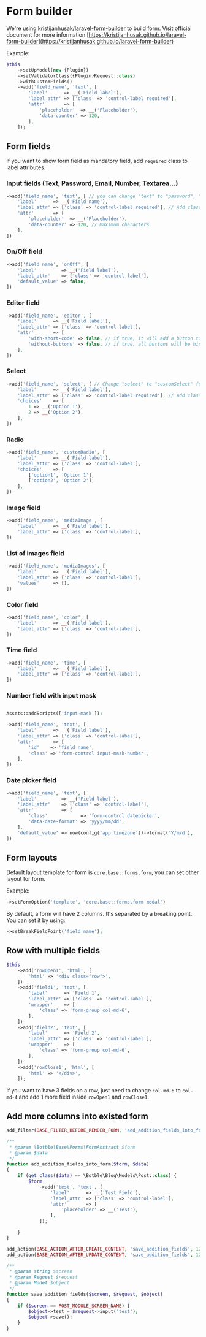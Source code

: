 # Form builder

We're using [kristijanhusak/laravel-form-builder](https://github.com/kristijanhusak/laravel-form-builder) to build form.
Visit official document for more information [https://kristijanhusak.github.io/laravel-form-builder](https://kristijanhusak.github.io/laravel-form-builder)

Example:

```php
$this
    ->setUpModel(new {Plugin})
    ->setValidatorClass({Plugin}Request::class)
    ->withCustomFields()
    ->add('field_name', 'text', [
        'label'      => __('Field label'),
        'label_attr' => ['class' => 'control-label required'],
        'attr'       => [
            'placeholder'  => __('Placeholder'),
            'data-counter' => 120,
        ],
    ]);
```

## Form fields

If you want to show form field as mandatory field, add `required` class to label attributes.

### Input fields (Text, Password, Email, Number, Textarea...)

```php
->add('field_name', 'text', [ // you can change "text" to "password", "email", "number" or "textarea"
    'label'      => __('Field name'),
    'label_attr' => ['class' => 'control-label required'], // Add class "required" if that is mandatory field
    'attr'       => [
        'placeholder'  => __('Placeholder'),
        'data-counter' => 120, // Maximum characters
    ],
])
```

### On/Off field

```php
->add('field_name', 'onOff', [
    'label'         => __('Field label'),
    'label_attr'    => ['class' => 'control-label'],
    'default_value' => false,
])
```

### Editor field

```php
->add('field_name', 'editor', [
    'label'      => __('Field label'),
    'label_attr' => ['class' => 'control-label'],
    'attr'       => [
        'with-short-code' => false, // if true, it will add a button to select shortcode
        'without-buttons' => false, // if true, all buttons will be hidden
    ],
])
```

### Select

```php
->add('field_name', 'select', [ // Change "select" to "customSelect" for better UI
    'label'      => __('Field label'),
    'label_attr' => ['class' => 'control-label required'], // Add class "required" if that is mandatory field
    'choices'    => [
        1 => __('Option 1'),
        2 => __('Option 2'),
    ],
])
```

### Radio

```php
->add('field_name', 'customRadio', [
    'label'      => __('Field label'),
    'label_attr' => ['class' => 'control-label'],
    'choices'    => [
        ['option1', 'Option 1'],
        ['option2', 'Option 2'],
    ],
])
```

### Image field 

```php
->add('field_name', 'mediaImage', [
    'label'      => __('Field label'),
    'label_attr' => ['class' => 'control-label'],
])
```

### List of images field 

```php
->add('field_name', 'mediaImages', [
    'label'      => __('Field label'),
    'label_attr' => ['class' => 'control-label'],
    'values'     => [],
])
```

### Color field

```php
->add('field_name', 'color', [
    'label'      => __('Field label'),
    'label_attr' => ['class' => 'control-label'],
])
```

### Time field

```php
->add('field_name', 'time', [
    'label'      => __('Field label'),
    'label_attr' => ['class' => 'control-label'],
])
```

### Number field with input mask

```php

Assets::addScripts(['input-mask']);

->add('field_name', 'text', [
    'label'      => __('Field label'),
    'label_attr' => ['class' => 'control-label'],
    'attr'       => [
        'id'    => 'field_name',
        'class' => 'form-control input-mask-number',
    ],
])
```

### Date picker field

```php
->add('field_name', 'text', [
    'label'         => __('Field label'),
    'label_attr'    => ['class' => 'control-label'],
    'attr'          => [
        'class'            => 'form-control datepicker',
        'data-date-format' => 'yyyy/mm/dd',
    ],
    'default_value' => now(config('app.timezone'))->format('Y/m/d'),
])
```

## Form layouts

Default layout template for form is `core.base::forms.form`, you can set other layout for form.

Example:
```php
->setFormOption('template', 'core.base::forms.form-modal')
```

By default, a form will have 2 columns. It's separated by a breaking point. You can set it by using:

```php
->setBreakFieldPoint('field_name');
```

## Row with multiple fields

```php
$this
    ->add('rowOpen1', 'html', [
        'html' => '<div class="row">',
    ])
    ->add('field1', 'text', [
        'label'      => 'Field 1',
        'label_attr' => ['class' => 'control-label'],
        'wrapper'    => [
            'class' => 'form-group col-md-6',
        ],
    ])
    ->add('field2', 'text', [
        'label'      => 'Field 2',
        'label_attr' => ['class' => 'control-label'],
        'wrapper'    => [
            'class' => 'form-group col-md-6',
        ],
    ])
    ->add('rowClose1', 'html', [
        'html' => '</div>',
    ]);
```

If you want to have 3 fields on a row, just need to change `col-md-6` to `col-md-4` and add 1 more field inside `rowOpen1` and `rowClose1`.

## Add more columns into existed form

```php
add_filter(BASE_FILTER_BEFORE_RENDER_FORM, 'add_addition_fields_into_form', 120, 3);

/**
 * @param \Botble\Base\Forms\FormAbstract $form
 * @param $data
 */
function add_addition_fields_into_form($form, $data)
{
    if (get_class($data) == \Botble\Blog\Models\Post::class) {
        $form
            ->add('test', 'text', [
                'label'      => __('Test Field'),
                'label_attr' => ['class' => 'control-label'],
                'attr'       => [
                    'placeholder' => __('Test'),
                ],
            ]);

    }
}

add_action(BASE_ACTION_AFTER_CREATE_CONTENT, 'save_addition_fields', 120, 3);
add_action(BASE_ACTION_AFTER_UPDATE_CONTENT, 'save_addition_fields', 120, 3);

/**
 * @param string $screen
 * @param Request $request
 * @param Model $object
 */
function save_addition_fields($screen, $request, $object)
{
    if ($screen == POST_MODULE_SCREEN_NAME) {
        $object->test = $request->input('test');
        $object->save();
    }
}
```